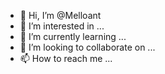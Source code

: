 - 👋 Hi, I’m @Melloant
- 👀 I’m interested in ...
- 🌱 I’m currently learning ...
- 💞️ I’m looking to collaborate on ...
- 📫 How to reach me ...

<!---
Melloant/Melloant is a ✨ special ✨ repository because its `README.md` (this file) appears on your GitHub profile.
You can click the Preview link to take a look at your changes.
--->
